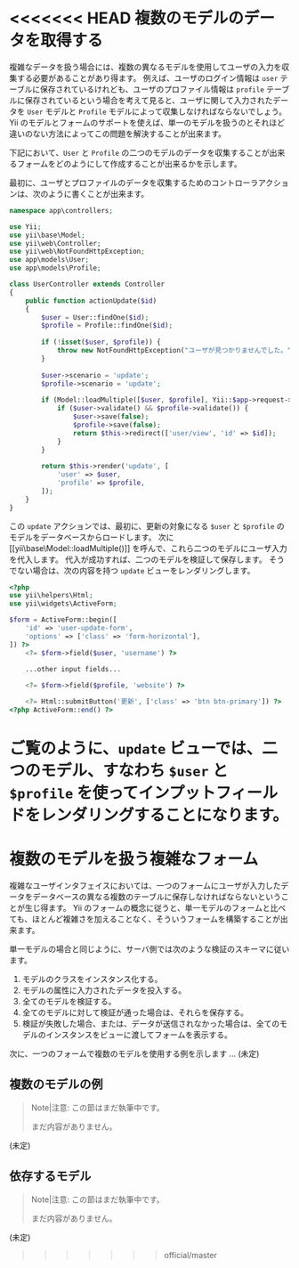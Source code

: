 <<<<<<< HEAD
複数のモデルのデータを取得する
==============================

複雑なデータを扱う場合には、複数の異なるモデルを使用してユーザの入力を収集する必要があることがあり得ます。
例えば、ユーザのログイン情報は `user` テーブルに保存されているけれども、ユーザのプロファイル情報は `profile` テーブルに保存されているという場合を考えて見ると、ユーザに関して入力されたデータを `User` モデルと `Profile` モデルによって収集しなければならないでしょう。
Yii のモデルとフォームのサポートを使えば、単一のモデルを扱うのとそれほど違いのない方法によってこの問題を解決することが出来ます。

下記において、`User` と `Profile` の二つのモデルのデータを収集することが出来るフォームをどのようにして作成することが出来るかを示します。

最初に、ユーザとプロファイルのデータを収集するためのコントローラアクションは、次のように書くことが出来ます。

```php
namespace app\controllers;

use Yii;
use yii\base\Model;
use yii\web\Controller;
use yii\web\NotFoundHttpException;
use app\models\User;
use app\models\Profile;

class UserController extends Controller
{
    public function actionUpdate($id)
    {
        $user = User::findOne($id);
        $profile = Profile::findOne($id);
        
        if (!isset($user, $profile)) {
            throw new NotFoundHttpException("ユーザが見つかりませんでした。");
        }
        
        $user->scenario = 'update';
        $profile->scenario = 'update';
        
        if (Model::loadMultiple([$user, $profile], Yii::$app->request->post())) {
            if ($user->validate() && $profile->validate()) {
                $user->save(false);
                $profile->save(false);
                return $this->redirect(['user/view', 'id' => $id]);
            }
        }
        
        return $this->render('update', [
            'user' => $user,
            'profile' => $profile,
        ]);
    }
}
```

この `update` アクションでは、最初に、更新の対象になる `$user` と `$profile` のモデルをデータベースからロードします。
次に [[yii\base\Model::loadMultiple()]] を呼んで、これら二つのモデルにユーザ入力を代入します。
代入が成功すれば、二つのモデルを検証して保存します。
そうでない場合は、次の内容を持つ `update` ビューをレンダリングします。

```php
<?php
use yii\helpers\Html;
use yii\widgets\ActiveForm;

$form = ActiveForm::begin([
    'id' => 'user-update-form',
    'options' => ['class' => 'form-horizontal'],
]) ?>
    <?= $form->field($user, 'username') ?>

    ...other input fields...
    
    <?= $form->field($profile, 'website') ?>

    <?= Html::submitButton('更新', ['class' => 'btn btn-primary']) ?>
<?php ActiveForm::end() ?>
```

ご覧のように、`update` ビューでは、二つのモデル、すなわち `$user` と `$profile` を使ってインプットフィールドをレンダリングすることになります。
=======
複数のモデルを扱う複雑なフォーム
================================

複雑なユーザインタフェイスにおいては、一つのフォームにユーザが入力したデータをデータベースの異なる複数のテーブルに保存しなければならないということが生じ得ます。
Yii のフォームの概念に従うと、単一モデルのフォームと比べても、ほとんど複雑さを加えることなく、そういうフォームを構築することが出来ます。

単一モデルの場合と同じように、サーバ側では次のような検証のスキーマに従います。

1. モデルのクラスをインスタンス化する。
2. モデルの属性に入力されたデータを投入する。
3. 全てのモデルを検証する。
4. 全てのモデルに対して検証が通った場合は、それらを保存する。
5. 検証が失敗した場合、または、データが送信されなかった場合は、全てのモデルのインスタンスをビューに渡してフォームを表示する。

次に、一つのフォームで複数のモデルを使用する例を示します ... (未定)

複数のモデルの例
----------------

> Note|注意: この節はまだ執筆中です。
>
> まだ内容がありません。

(未定)

依存するモデル
--------------

> Note|注意: この節はまだ執筆中です。
>
> まだ内容がありません。

(未定)
>>>>>>> official/master
